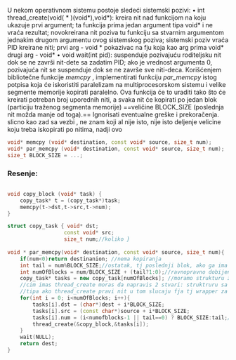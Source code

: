U nekom operativnom sistemu postoje sledeći sistemski pozivi:
• int thread_create(void( * )(void*),void*): kreira nit nad funkcijom na koju ukazuje prvi argument; ta funkcija prima jedan argument tipa void* i ne vraća rezultat; novokreirana nit poziva tu funkciju sa stvarnim argumentom jednakim drugom argumentu ovog sistemskog poziva; sistemski poziv vraća PID kreirane niti;
 prvi arg - void * pokazivac na fju koja kao arg prima void*
 drugi arg - void*
• void wait(int pid): suspenduje pozivajuću roditeljsku nit dok se ne završi nit-dete sa zadatim PID; ako je vrednost argumenta 0, pozivajuća nit se suspenduje dok se ne završe sve niti-deca.
Korišćenjem bibliotečne funkcije *memcpy* , implementirati funkciju *par_memcpy* istog potpisa koja će iskoristiti paralelizam na multiprocesorskom sistemu i velike segmente memorije kopirati paralelno. Ova funkcija će to uraditi tako što će kreirati potreban broj uporednih niti, a svaka nit će kopirati po jedan blok (particiju traženog segmenta memorije) ==veličine BLOCK_SIZE (poslednja nit možda manje od toga).== Ignorisati eventualne greške i prekoračenja.
slicno kao zad sa vezbi , ne znam koji al nije isto, nije isto deljenje velicine koju treba iskopirati po nitima, nadji ovo

```c++
void* memcpy (void* destination, const void* source, size_t num);
void* par_memcpy (void* destination, const void* source, size_t num);
size_t BLOCK_SIZE = ...;
```
### Resenje:
```c++

void copy_block (void* task) {
	copy_task* t = (copy_task*)task;
	memcpy(t->dst,t->src,t->num);
}

struct copy_task { void* dst;
				  const void* src;
				  size_t num;//koliko }
				  
void * par_memcpy(void* destination, const void* source, size_t num){
	if(num<0)return destinanion; //nema kopiranja
	int tail = num%BLOCK_SIZE;//ostatak, tj poslednji blok, ako ga ima
	int numOfBlocks = num/BLOCK_SIZE + (tail?1:0);//ravnopravno dobijene velicine blokova dobijene deljenjem bez ostatka + 1 manji ukoliko postoji tail
	copy_task* tasks = new copy_task[numOfBlocks]; //moramo strukturu zbog thread_create!!!
	//cim imas thread_create moras da napravis 2 stvari: struktruru sa argumentima za poziv fje ciji ces da imas wrapper jer thread_createprima void pokazivac na fju i void pokazivac na argument(samo jedan) koji ta fja treba da primi
	//tipa ako thread_create pravi nit u tom slucaju fja tj wrapper za fju poziva run(),a arg tog run je this (radi se sa objektima izvedenim iz Thread)
	for(int i = 0; i<numOfBlocks; i++){
		tasks[i].dst = (char*)dest + i*BLOCK_SIZE;
		tasks[i].src = (const char*)source + i*BLOCK_SIZE;
		tasks[i].num = (i<numofblocks-1 || tail==0) ? BLOCK_SIZE:tail;//nije mi jasna ova linija, vljd treba tail==1 jer kad dodje do poslednjeg prvi uslov nije ispunjen ako je tail 0 onda je i taj jednak BLOCK_SIZE a ako je tail==1 onda je taj poslednji manji tj ostatak i jednak je tailu tkd mislim da su ovo sjebali
		thread_create(&copy_block,&tasks[i]);
	}
	wait(NULL);
	return dest;
}
```